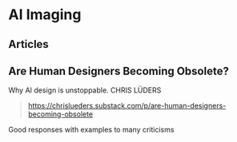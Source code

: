 # AI Imaging

## Articles

## Are Human Designers Becoming Obsolete?
Why AI design is unstoppable.
CHRIS LÜDERS
>https://chrislueders.substack.com/p/are-human-designers-becoming-obsolete

Good responses with examples to many criticisms


